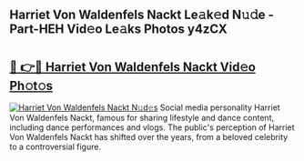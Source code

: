 ## Harriet Von Waldenfels Nackt Le𝚊k𝚎d N𝚞𝚍e - Part-HEH Vid𝚎o Le𝚊ks Photos y4zCX

# <h2><a href="http://fb252a.evod.top/?m=Harriet+Von+Waldenfels+Nackt">🔗 👉🔴 Harriet Von Waldenfels Nackt Vid𝚎o Ph𝚘t𝚘s</a></h2>

[![Harriet Von Waldenfels Nackt N𝚞d𝚎s](https://i.imgur.com/8V9OHl7.gif)](http://fb252a.evod.top/?m=Harriet+Von+Waldenfels+Nackt)
Social media personality Harriet Von Waldenfels Nackt, famous for sharing lifestyle and dance content, including dance performances and vlogs. The public's perception of Harriet Von Waldenfels Nackt has shifted over the years, from a beloved celebrity to a controversial figure. 
